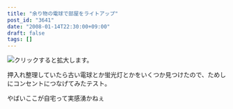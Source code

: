 ```yaml
---
title: "余り物の電球で部屋をライトアップ"
post_id: "3641"
date: "2008-01-14T22:30:00+09:00"
draft: false
tags: []
---
```



![クリックすると拡大します。](https://danmaq.com/image/mixi/2008/684140752_68_s.jpg)

押入れ整理していたら古い電球とか蛍光灯とかをいくつか見つけたので、ためしにコンセントにつなげてみたテスト。

やばいここが自宅って実感湧かねぇ
